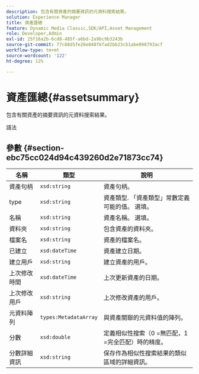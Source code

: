 ```yaml
---
description: 包含有關資產的摘要資訊的元資料搜索結果。
solution: Experience Manager
title: 資產匯總
feature: Dynamic Media Classic,SDK/API,Asset Management
role: Developer,Admin
exl-id: 25f16a2b-6cd8-485f-a6bd-2a9bc9b3243b
source-git-commit: 77c88d5fe20e048f6fad2bb23cb1abe090793acf
workflow-type: tm+mt
source-wordcount: '122'
ht-degree: 12%

---
```


# 資產匯總{#assetsummary}

包含有關資產的摘要資訊的元資料搜索結果。

語法

## 參數 {#section-ebc75cc024d94c439260d2e71873cc74}

| 名稱 | 類型 | 說明 |
|---|---|---|
| 資產句柄 | `xsd:string` | 資產句柄。 |
| type | `xsd:string` | 資產類型. 「資產類型」常數定義可能的值。 選填。 |
| 名稱 | `xsd:string` | 資產名稱。 選填。 |
| 資料夾 | `xsd:string` | 包含資產的資料夾。 |
| 檔案名 | `xsd:string` | 資產的檔案名。 |
| 已建立 | `xsd:dateTime` | 資產建立日期。 |
| 建立用戶 | `xsd:string` | 建立資產的用戶。 |
| 上次修改時間 | `xsd:dateTime` | 上次更新資產的日期。 |
| 上次修改用戶 | `xsd:string` | 上次修改資產的用戶。 |
| 元資料陣列 | `types:MetadataArray` | 與資產關聯的元資料值的陣列。 |
| 分數 | `xsd:double` | 定義相似性搜索（0 =無匹配，1 =完全匹配）時的精度。 |
| 分數詳細資訊 | `xsd:string` | 保存作為相似性搜索結果的類似區域的詳細資訊。 |
